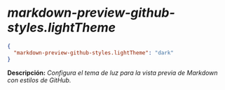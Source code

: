 <!-- Autor: Daniel Benjamin Perez Morales -->
<!-- GitHub: https://github.com/DanielBenjaminPerezMoralesDev13 -->
<!-- Gitlab: https://gitlab.com/DanielBenjaminPerezMoralesDev13 -->
<!-- Correo electrónico: danielperezdev@proton.me -->

# ***markdown-preview-github-styles.lightTheme***

```json
{
  "markdown-preview-github-styles.lightTheme": "dark"
}
```

**Descripción:** *Configura el tema de luz para la vista previa de Markdown con estilos de GitHub.*
